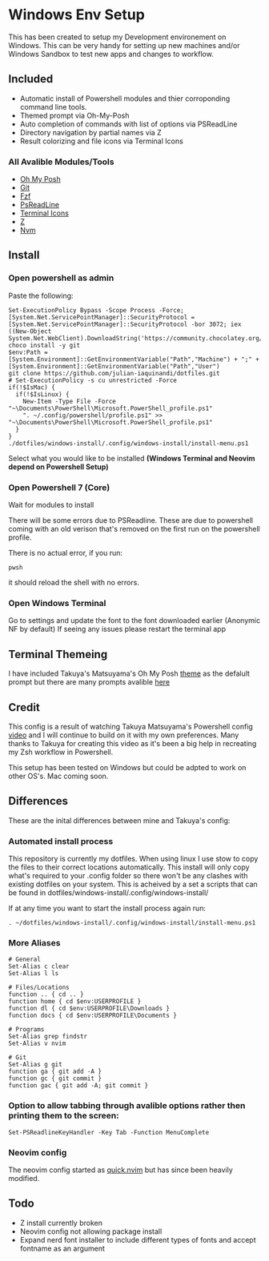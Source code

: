 # Windows Env Setup

This has been created to setup my Development environement on Windows. This can be very handy for setting up new machines and/or Windows Sandbox to test new apps and changes to workflow. 

## Included

- Automatic install of Powershell modules and thier corroponding command line tools.
- Themed prompt via Oh-My-Posh
- Auto completion of commands with list of options via PSReadLine
- Directory navigation by partial names via Z
- Result colorizing and file icons via Terminal Icons

### All Avalible Modules/Tools
- [Oh My Posh](https://ohmyposh.dev/docs/)
- [Git](https://github.com/dahlbyk/posh-git) 
- [Fzf](https://github.com/kelleyma49/PSFzf)
- [PsReadLine](https://docs.microsoft.com/en-us/powershell/module/psreadline/?view=powershell-7.2)
- [Terminal Icons](https://github.com/devblackops/Terminal-Icons)
- [Z](https://www.powershellgallery.com/packages/z/1.1.13)
- [Nvm](https://github.com/aaronpowell/ps-nvm)


## Install 

### Open powershell as admin

Paste the following:

```
Set-ExecutionPolicy Bypass -Scope Process -Force; [System.Net.ServicePointManager]::SecurityProtocol = [System.Net.ServicePointManager]::SecurityProtocol -bor 3072; iex ((New-Object System.Net.WebClient).DownloadString('https://community.chocolatey.org/install.ps1'))
choco install -y git
$env:Path = [System.Environment]::GetEnvironmentVariable("Path","Machine") + ";" + [System.Environment]::GetEnvironmentVariable("Path","User") 
git clone https://github.com/julian-iaquinandi/dotfiles.git
# Set-ExecutionPolicy -s cu unrestricted -Force
if(!$IsMac) {
  if(!$IsLinux) {
    New-Item -Type File -Force "~\Documents\PowerShell\Microsoft.PowerShell_profile.ps1"
    ". ~/.config/powershell/profile.ps1" >> "~\Documents\PowerShell\Microsoft.PowerShell_profile.ps1"
  }
}
./dotfiles/windows-install/.config/windows-install/install-menu.ps1
```
Select what you would like to be installed **(Windows Terminal and Neovim depend on Powershell Setup)**

### Open Powershell 7 (Core)

Wait for modules to install 

There will be some errors due to PSReadline. These are due to powershell coming with an old verison that's removed on the first run on the powershell profile.

There is no actual error, if you run:

```
pwsh
```

it should reload the shell with no errors.

### Open Windows Terminal
Go to settings and update the font to the font downloaded earlier (Anonymic NF by default)
If seeing any issues please restart the terminal app


## Terminal Themeing

I have included Takuya's Matsuyama's Oh My Posh [theme](https://www.youtube.com/watch?v=5-aK2_WwrmM) as the defalult prompt but there are many prompts avalible [here](https://ohmyposh.dev/docs/themes)

## Credit

This config is a result of watching Takuya Matsuyama's Powershell config [video](https://www.youtube.com/watch?v=5-aK2_WwrmM) and I will continue to build on it with my own preferences. Many thanks to Takuya for creating this video as it's been a big help in recreating my Zsh workflow in Powershell.

This setup has been tested on Windows but could be adpted to work on other OS's. Mac coming soon.

## Differences
These are the inital differences between mine and Takuya's config:

### Automated install process
This repository is currently my dotfiles. When using linux I use stow to copy the files to their correct locations automatically. This install will only copy what's required to your .config folder so there won't be any clashes with existing dotfiles on your system. This is acheived by a set a scripts that can be found in dotfiles/windows-install/.config/windows-install/

If at any time you want to start the install process again run: 

```
. ~/dotfiles/windows-install/.config/windows-install/install-menu.ps1
```

### More Aliases

```
# General
Set-Alias c clear
Set-Alias l ls

# Files/Locations
function .. { cd .. }
function home { cd $env:USERPROFILE }
function dl { cd $env:USERPROFILE\Downloads }
function docs { cd $env:USERPROFILE\Documents }

# Programs
Set-Alias grep findstr
Set-Alias v nvim

# Git
Set-Alias g git
function ga { git add -A }
function gc { git commit }
function gac { git add -A; git commit }

```

### Option to allow tabbing through avalible options rather then printing them to the screen:
```
Set-PSReadlineKeyHandler -Key Tab -Function MenuComplete
```

### Neovim config
The neovim config started as [quick.nvim](https://github.com/albingroen/quick.nvim) but has since been heavily modified. 


## Todo 
- Z install currently broken
- Neovim config not allowing package install
- Expand nerd font installer to include different types of fonts and accept fontname as an argument
